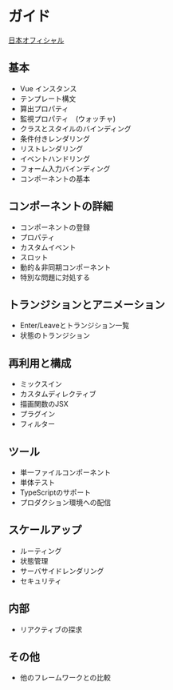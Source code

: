 # ガイド

[日本オフィシャル](https://jp.vuejs.org/)

## 基本

- Vue インスタンス
- テンプレート構文
- 算出プロパティ
- 監視プロパティ　(ウォッチャ)
- クラスとスタイルのバインディング
- 条件付きレンダリング
- リストレンダリング
- イベントハンドリング
- フォーム入力バインディング
- コンポーネントの基本

## コンポーネントの詳細

- コンポーネントの登録
- プロパティ
- カスタムイベント
- スロット
- 動的＆非同期コンポーネント
- 特別な問題に対処する

## トランジションとアニメーション

- Enter/Leaveとトランジション一覧
- 状態のトランジション

## 再利用と構成

- ミックスイン
- カスタムディレクティブ
- 描画関数のJSX
- プラグイン
- フィルター

## ツール

- 単一ファイルコンポーネント
- 単体テスト
- TypeScriptのサポート
- プロダクション環境への配信

## スケールアップ

- ルーティング
- 状態管理
- サーバサイドレンダリング
- セキュリティ

## 内部

- リアクティブの探求

## その他

- 他のフレームワークとの比較
